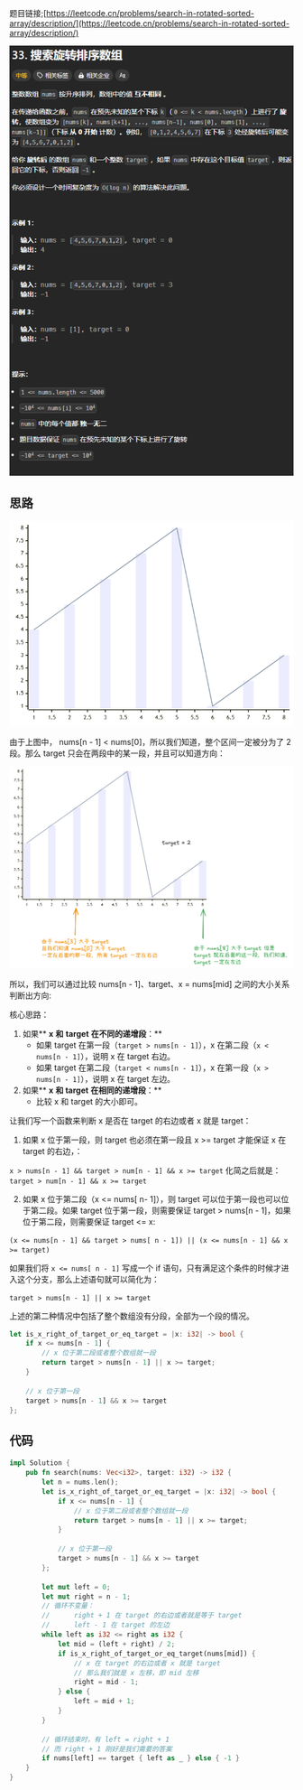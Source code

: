 题目链接;[https://leetcode.cn/problems/search-in-rotated-sorted-array/description/](https://leetcode.cn/problems/search-in-rotated-sorted-array/description/)

![](../../../../../images/2024/1732538775509-d4285b99-2b18-4020-ae65-e81551ab6818.png)

## 思路
![](../../../../../images/2024/1732539064417-9b39f9b6-8153-4565-b8ac-a34953073718.png)

由于上图中， nums[n - 1] < nums[0]，所以我们知道，整个区间一定被分为了 2 段。那么 target 只会在两段中的某一段，并且可以知道方向：

![](../../../../../images/2024/1732540269821-35490031-2377-4d73-9dd3-c96c3baace6c.png)

所以，我们可以通过比较 nums[n - 1]、target、x = nums[mid] 之间的大小关系判断出方向:

核心思路：

1. 如果** **x** **和** **target** **在不同的递增段**：**
    - 如果 target 在第一段（`target > nums[n - 1]`），x 在第二段（`x < nums[n - 1]`），说明 x 在 target 右边。
    - 如果 target 在第二段（`target < nums[n - 1]`），x 在第一段（`x > nums[n - 1]`），说明 x 在 target 左边。
2. 如果** **x** **和 target** **在相同的递增段**：**
    - 比较 x 和 target 的大小即可。

让我们写一个函数来判断 x 是否在 target 的右边或者 x 就是 target：

1. 如果 x 位于第一段，则 target 也必须在第一段且 x >= target 才能保证 x 在 target 的右边，：

`x > nums[n - 1] && target > num[n - 1] && x >= target` 化简之后就是：`target > num[n - 1] && x >= target`

2. 如果 x 位于第二段（x <= nums[ n- 1]），则 target  可以位于第一段也可以位于第二段。如果 target 位于第一段，则需要保证 target > nums[n - 1]，如果位于第二段，则需要保证 target <= x:

`(x <= nums[n - 1] && target > nums[ n - 1]) || (x <= nums[n - 1] && x >= target)`

如果我们将 `x <= nums[ n - 1]` 写成一个 if 语句，只有满足这个条件的时候才进入这个分支，那么上述语句就可以简化为：

`target > nums[n - 1] || x >= target`

上述的第二种情况中包括了整个数组没有分段，全部为一个段的情况。

```rust
let is_x_right_of_target_or_eq_target = |x: i32| -> bool {
    if x <= nums[n - 1] {
        // x 位于第二段或者整个数组就一段
        return target > nums[n - 1] || x >= target;
    }

    // x 位于第一段
    target > nums[n - 1] && x >= target
};
```

## 代码
```rust
impl Solution {
    pub fn search(nums: Vec<i32>, target: i32) -> i32 {
        let n = nums.len();
        let is_x_right_of_target_or_eq_target = |x: i32| -> bool {
            if x <= nums[n - 1] {
                // x 位于第二段或者整个数组就一段
                return target > nums[n - 1] || x >= target;
            }

            // x 位于第一段
            target > nums[n - 1] && x >= target
        };

        let mut left = 0;
        let mut right = n - 1;
        // 循环不变量：
        //      right + 1 在 target 的右边或者就是等于 target
        //      left - 1 在 target 的左边
        while left as i32 <= right as i32 {
            let mid = (left + right) / 2;
            if is_x_right_of_target_or_eq_target(nums[mid]) {
                // x 在 target 的右边或者 x 就是 target
                // 那么我们就是 x 左移，即 mid 左移
                right = mid - 1;
            } else {
                left = mid + 1;
            }
        }
        
        // 循环结束时，有 left = right + 1
        // 而 right + 1 刚好是我们需要的答案
        if nums[left] == target { left as _ } else { -1 }
    }
}
```





